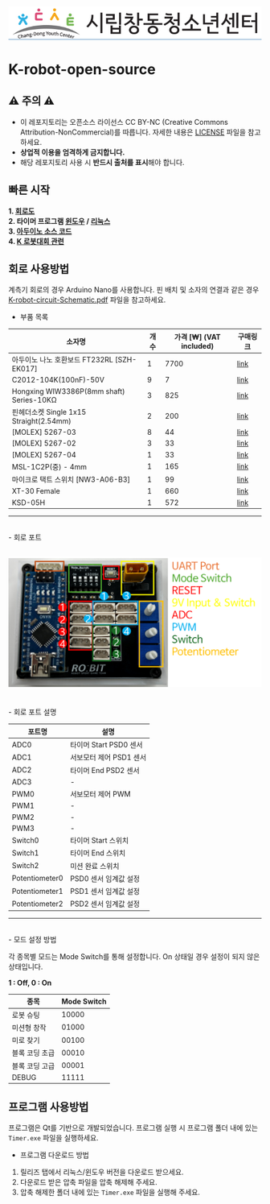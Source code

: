 ![LOGO](docs/center.png)
# K-robot-open-source

## ⚠️ 주의 ⚠️
- 이 레포지토리는 오픈소스 라이선스 CC BY-NC (Creative Commons Attribution-NonCommercial)를 따릅니다. 자세한 내용은 [LICENSE](LICENSE) 파일을 참고하세요.
- **상업적 이용을 엄격하게 금지합니다.**
- 해당 레포지토리 사용 시 **반드시 출처를 표시**해야 합니다.

## 빠른 시작

**1. [회로도](K-robot-circuit-Schematic.pdf)** <br>
**2. 타이머 프로그램 [윈도우](https://github.com/mjlee111/K-robot-opensource/releases/download/v2.0/Windows_Qt_6_8_0_MinGW_64_bit-Release.zip) / [리눅스](https://github.com/mjlee111/K-robot-opensource/releases/download/v2.0/Linux_arm64_executable_Timer.zip)** <br>
**3. [아두이노 소스 코드](Arduino_firmware/K-Robot/K-Robot.ino)** <br>
**4. [K 로봇대회 관련](http://www.cdyouth.or.kr/sub05/sub02.php)** <br>
## 회로 사용방법
계측기 회로의 경우 Arduino Nano를 사용합니다. 핀 배치 및 소자의 연결과 같은 경우 [K-robot-circuit-Schematic.pdf](K-robot-circuit-Schematic.pdf) 파일을 참고하세요.

- 부품 목록

| 소자명                               | 개수 | 가격 [₩] (VAT included) | 구매링크                                                                                     |
|--------------------------------------|------|-------------------------|---------------------------------------------------------------------------------------------|
| 아두이노 나노 호환보드 FT232RL [SZH-EK017] | 1    | 7700                    | [link](https://www.devicemart.co.kr/goods/view?no=1265700)                                  |
| C2012-104K(100nF)-50V                | 9    | 7                       | [link](https://www.devicemart.co.kr/goods/view?no=3516)                                     |
| Hongxing WIW3386P(8mm shaft) Series-10KΩ | 3    | 825                     | [link](https://www.devicemart.co.kr/goods/view?no=37689)                                    |
| 핀헤더소켓 Single 1x15 Straight(2.54mm)  | 2    | 200                     | [link](https://www.devicemart.co.kr/goods/view?no=3585)                                     |
| [MOLEX] 5267-03                      | 8    | 44                      | [link](https://www.devicemart.co.kr/goods/view?no=442)                                      |
| [MOLEX] 5267-02                      | 3    | 33                      | [link](https://www.devicemart.co.kr/goods/view?no=417)                                      |
| [MOLEX] 5267-04                      | 1    | 33                      | [link](https://www.devicemart.co.kr/goods/view?no=419)                                      |
| MSL-1C2P(중) - 4mm                   | 1    | 165                     | [link](https://www.devicemart.co.kr/goods/view?no=38883)                                    |
| 마이크로 택트 스위치 [NW3-A06-B3]      | 1    | 99                      | [link](https://www.devicemart.co.kr/goods/view?no=1322056)                                  |
| XT-30 Female                         | 1    | 660                     | [link](https://www.devicemart.co.kr/goods/view?no=15229856)                                 |
| KSD-05H                               | 1    | 572                     | [link](https://www.devicemart.co.kr/goods/view?no=1779)                                     |

---
<br>
- 회로 포트

![회로 포트](docs/PCB_Port.png)
---
<br>
- 회로 포트 설명

| 포트명 | 설명 |
|--------|------|
| ADC0   | 타이머 Start PSD0 센서 |
| ADC1   | 서보모터 제어 PSD1 센서 |
| ADC2   | 타이머 End PSD2 센서 |
| ADC3   | - |
| PWM0   | 서보모터 제어 PWM |
| PWM1   | - |
| PWM2   | - |
| PWM3   | - |
| Switch0 | 타이머 Start 스위치 |
| Switch1 | 타이머 End 스위치 |
| Switch2 | 미션 완료 스위치 |
| Potentiometer0 | PSD0 센서 임계값 설정 |
| Potentiometer1 | PSD1 센서 임계값 설정 |
| Potentiometer2 | PSD2 센서 임계값 설정 |
---
<br>
- 모드 설정 방법

각 종목별 모드는 Mode Switch를 통해 설정합니다. On 상태일 경우 설정이 되지 않은 상태입니다.

**1 : Off, 0 : On**

| 종목 | Mode Switch |
|------|-------------|
| 로봇 슈팅 | 10000 |
| 미션형 창작 | 01000 |
| 미로 찾기 | 00100 |
| 블록 코딩 초급 | 00010 |
| 블록 코딩 고급 | 00001 |
| DEBUG | 11111| 

## 프로그램 사용방법
프로그램은 Qt를 기반으로 개발되었습니다. 프로그램 실행 시 프로그램 폴더 내에 있는 `Timer.exe` 파일을 실행하세요.

- 프로그램 다운로드 방법

1. 릴리즈 탭에서 리눅스/윈도우 버전을 다운로드 받으세요.
2. 다운로드 받은 압축 파일을 압축 해제해 주세요.
3. 압축 해제한 폴더 내에 있는 `Timer.exe` 파일을 실행해 주세요.

